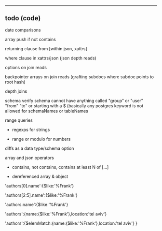----------------
todo (code)
----------------

date comparisons

array push if not contains

returning clause from [within json, xattrs]

where clause in xattrs/json (json depth reads)

options on join reads

backpointer arrays on join reads (grafting subdocs where subdoc points to root hash)

depth joins

schema verify schema cannot have anything called "group" or "user" "from" "to" or starting with a $
(basically any postgres keyword is not allowed for schemaNames or tableNames

range queries

- regexps for strings

- range or modulo for numbers

diffs as a data type/schema option

array and json operators

- contains, not contains, contains at least N of [...]

- dereferenced array & object

'authors[0].name':{$like:'%Frank'}

'authors[2:5].name':{$like:'%Frank'}

'authors.name':{$like:'%Frank'}

'authors':{name:{$like:'%Frank'},location:'tel aviv'}

'authors':{$elemMatch:{name:{$like:'%Frank'},location:'tel aviv'} }
